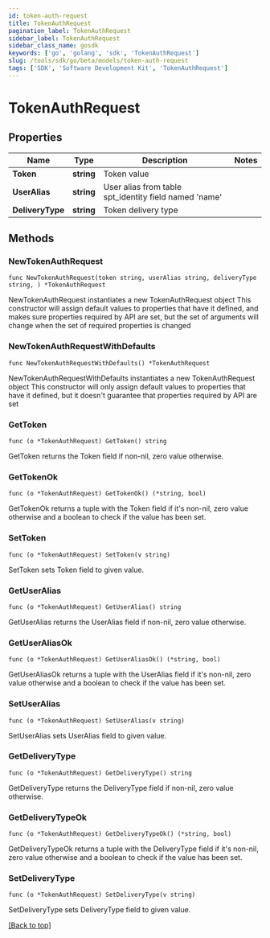 ```yaml
---
id: token-auth-request
title: TokenAuthRequest
pagination_label: TokenAuthRequest
sidebar_label: TokenAuthRequest
sidebar_class_name: gosdk
keywords: ['go', 'golang', 'sdk', 'TokenAuthRequest'] 
slug: /tools/sdk/go/beta/models/token-auth-request
tags: ['SDK', 'Software Development Kit', 'TokenAuthRequest']
---
```


# TokenAuthRequest

## Properties

Name | Type | Description | Notes
------------ | ------------- | ------------- | -------------
**Token** | **string** | Token value | 
**UserAlias** | **string** | User alias from table spt_identity field named &#39;name&#39; | 
**DeliveryType** | **string** | Token delivery type | 

## Methods

### NewTokenAuthRequest

`func NewTokenAuthRequest(token string, userAlias string, deliveryType string, ) *TokenAuthRequest`

NewTokenAuthRequest instantiates a new TokenAuthRequest object
This constructor will assign default values to properties that have it defined,
and makes sure properties required by API are set, but the set of arguments
will change when the set of required properties is changed

### NewTokenAuthRequestWithDefaults

`func NewTokenAuthRequestWithDefaults() *TokenAuthRequest`

NewTokenAuthRequestWithDefaults instantiates a new TokenAuthRequest object
This constructor will only assign default values to properties that have it defined,
but it doesn't guarantee that properties required by API are set

### GetToken

`func (o *TokenAuthRequest) GetToken() string`

GetToken returns the Token field if non-nil, zero value otherwise.

### GetTokenOk

`func (o *TokenAuthRequest) GetTokenOk() (*string, bool)`

GetTokenOk returns a tuple with the Token field if it's non-nil, zero value otherwise
and a boolean to check if the value has been set.

### SetToken

`func (o *TokenAuthRequest) SetToken(v string)`

SetToken sets Token field to given value.


### GetUserAlias

`func (o *TokenAuthRequest) GetUserAlias() string`

GetUserAlias returns the UserAlias field if non-nil, zero value otherwise.

### GetUserAliasOk

`func (o *TokenAuthRequest) GetUserAliasOk() (*string, bool)`

GetUserAliasOk returns a tuple with the UserAlias field if it's non-nil, zero value otherwise
and a boolean to check if the value has been set.

### SetUserAlias

`func (o *TokenAuthRequest) SetUserAlias(v string)`

SetUserAlias sets UserAlias field to given value.


### GetDeliveryType

`func (o *TokenAuthRequest) GetDeliveryType() string`

GetDeliveryType returns the DeliveryType field if non-nil, zero value otherwise.

### GetDeliveryTypeOk

`func (o *TokenAuthRequest) GetDeliveryTypeOk() (*string, bool)`

GetDeliveryTypeOk returns a tuple with the DeliveryType field if it's non-nil, zero value otherwise
and a boolean to check if the value has been set.

### SetDeliveryType

`func (o *TokenAuthRequest) SetDeliveryType(v string)`

SetDeliveryType sets DeliveryType field to given value.



[[Back to top]](#) 



